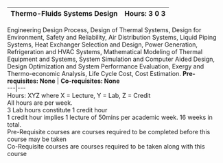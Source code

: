 **Thermo-Fluids Systems Design** | **Hours: 3 0 3**  
---|---  
Engineering Design Process, Design of Thermal Systems, Design for Environment, Safety and Reliability, Air Distribution Systems, Liquid Piping Systems, Heat Exchanger Selection and Design, Power Generation, Refrigeration and HVAC Systems, Mathematical Modeling of Thermal Equipment and Systems, System Simulation and Computer Aided Design, Design Optimization and System Performance Evaluation, Exergy and Thermo-economic Analysis, Life Cycle Cost, Cost Estimation.
**Pre-requisites: None** | **Co-requisites: None**  
---|---  
Hours: XYZ where X = Lecture, Y = Lab, Z = Credit  
All hours are per week.  
3 Lab hours constitute 1 credit hour  
1 credit hour implies 1 lecture of 50mins per academic week. 16 weeks in total.  
Pre-Requisite courses are courses required to be completed before this course may be taken  
Co-Requisite courses are courses required to be taken along with this course
